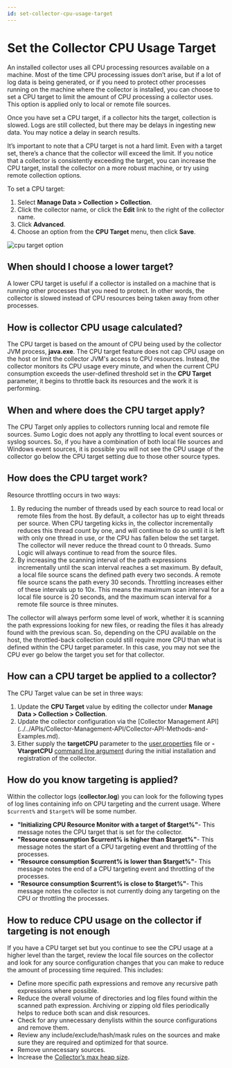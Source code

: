 ```yaml
---
id: set-collector-cpu-usage-target
---
```


# Set the Collector CPU Usage Target

An installed collector uses all CPU processing resources available on a machine. Most of the time CPU processing issues don’t arise, but if a lot of log data is being generated, or if you need to protect other processes running on the machine where the collector is installed, you can choose to set a CPU target to limit the amount of CPU processing a collector uses. This option is applied only to local or remote file sources.

Once you have set a CPU target, if a collector hits the target, collection is slowed. Logs are still collected, but there may be delays in ingesting new data. You may notice a delay in search results.

It’s important to note that a CPU target is not a hard limit. Even with a target set, there’s a chance that the collector will exceed the limit. If you notice that a collector is consistently exceeding the target, you can increase the CPU target, install the collector on a more robust machine, or try using remote collection options.

To set a CPU target:

1. Select **Manage Data \> Collection \> Collection**.
1. Click the collector name, or click the **Edit** link to the right of the collector name.
1. Click **Advanced**.
1. Choose an option from the **CPU Target** menu, then click **Save**.

![cpu target option](/img/collector/cpu-target-options.png)

## When should I choose a lower target?

A lower CPU target is useful if a collector is installed on a machine that is running other processes that you need to protect. In other words, the collector is slowed instead of CPU resources being taken away from other processes.

## How is collector CPU usage calculated?

The CPU target is based on the amount of CPU being used by the collector JVM process, **java.exe**. The CPU target feature does not cap CPU usage on the host or limit the collector JVM's access to CPU resources. Instead, the collector monitors its CPU usage every minute, and when the current CPU consumption exceeds the user-defined threshold set in the **CPU Target** parameter, it begins to throttle back its resources and the work it is performing.

## When and where does the CPU target apply?

The CPU Target only applies to collectors running local and remote file sources. Sumo Logic does not apply any throttling to local event sources or syslog sources. So, if you have a combination of both local file sources and Windows event sources, it is possible you will not see the CPU usage of the collector go below the CPU target setting due to those other source types.

## How does the CPU target work?

Resource throttling occurs in two ways:

1. By reducing the number of threads used by each source to read local or remote files from the host. By default, a collector has up to eight threads per source. When CPU targeting kicks in, the collector incrementally reduces this thread count by one, and will continue to do so until it is left with only one thread in use, or the CPU has fallen below the set target. The collector will never reduce the thread count to 0 threads. Sumo Logic will always continue to read from the source files.
1. By increasing the scanning interval of the path expressions incrementally until the scan interval reaches a set maximum. By default, a local file source scans the defined path every two seconds. A remote file source scans the path every 30 seconds. Throttling increases either of these intervals up to 10x. This means the maximum scan interval for a local file source is 20 seconds, and the maximum scan interval for a remote file source is three minutes.

The collector will always perform some level of work, whether it is scanning the path expressions looking for new files, or reading the files it has already found with the previous scan. So, depending on the CPU available on the host, the throttled-back collection could still require more CPU than what is defined within the CPU target parameter. In this case, you may not see the CPU ever go below the target you set for that collector.

## How can a CPU target be applied to a collector?

The CPU Target value can be set in three ways:

1. Update the **CPU Target** value by editing the collector under **Manage Data \> Collection \> Collection**.
1. Update the collector configuration via the [Collector Management API] (../../APIs/Collector-Management-API/Collector-API-Methods-and-Examples.md).  
1. Either supply the **targetCPU** parameter to the [user.properties](../../send-data/installed-collectors/collector-installation-reference/user-properties.md) file or **-VtargetCPU** [command line argument](../../send-data/installed-collectors/collector-installation-reference/parameters-command-line-installer.md) during the initial installation and registration of the collector.

## How do you know targeting is applied?

Within the collector logs (**collector.log**) you can look for the following types of log lines containing info on CPU targeting and the current usage. Where `$current%` and `$target%` will be some number.

* **"Initializing CPU Resource Monitor with a target of $target%"**- This message notes the CPU target that is set for the collector.
* **"Resource consumption $current% is higher than $target%"**- This message notes the start of a CPU targeting event and throttling of the processes.
* **"Resource consumption $current% is lower than $target%"**- This message notes the end of a CPU targeting event and throttling of the processes.
* **"Resource consumption $current% is close to $target%"**- This message notes the collector is not currently doing any targeting on the CPU or throttling the processes.

## How to reduce CPU usage on the collector if targeting is not enough

If you have a CPU target set but you continue to see the CPU usage at a higher level than the target, review the local file sources on the collector and look for any source configuration changes that you can make to reduce the amount of processing time required. This includes:

* Define more specific path expressions and remove any recursive path expressions where possible.
* Reduce the overall volume of directories and log files found within the scanned path expression. Archiving or zipping old files periodically helps to reduce both scan and disk resources.
* Check for any unnecessary denylists within the source configurations and remove them.
* Review any include/exclude/hash/mask rules on the sources and make sure they are required and optimized for that source.
* Remove unnecessary sources.
* Increase the [Collector’s max heap size](../../send-data/collector-faqs/increase-collector-memory.md).

